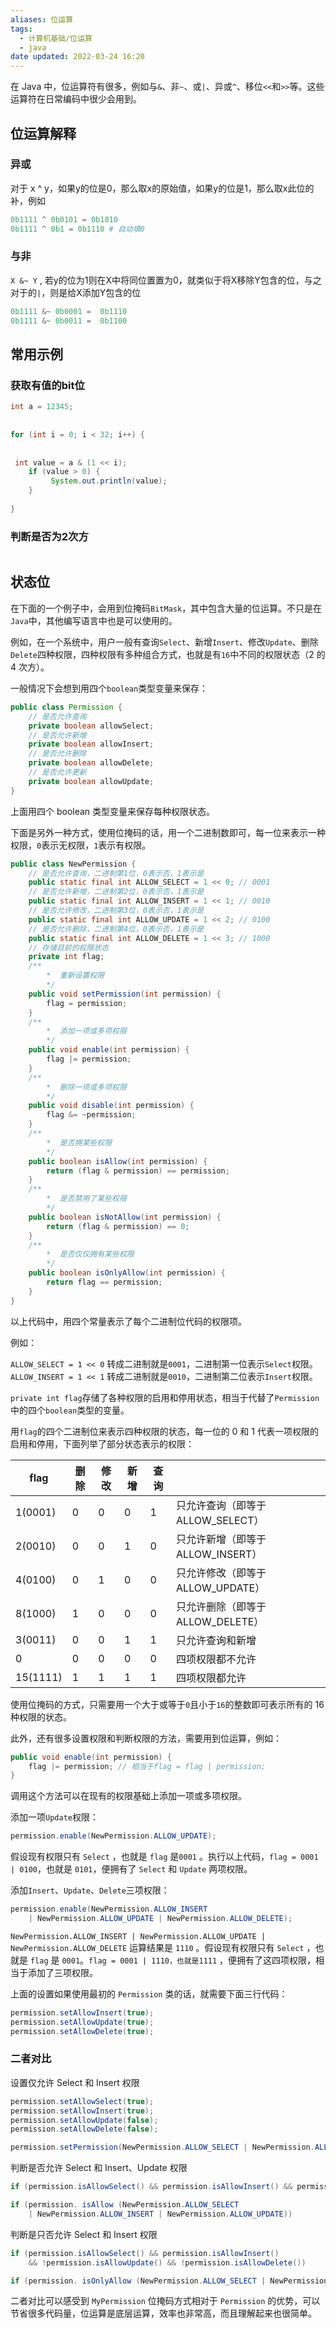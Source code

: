 ```yaml
---
aliases: 位运算
tags:
  - 计算机基础/位运算
  - java
date updated: 2022-03-24 16:20
---
```


在 Java 中，位运算符有很多，例如与`&`、非`~`、或`|`、异或`^`、移位`<<`和`>>`等。这些运算符在日常编码中很少会用到。

## 位运算解释

### 异或

对于 x ^ y，如果y的位是0，那么取x的原始值，如果y的位是1，那么取x此位的补，例如

```python
0b1111 ^ 0b0101 = 0b1010
0b1111 ^ 0b1 = 0b1110 # 自动填0
```

### 与非

`X &~ Y` , 若y的位为1则在X中将同位置置为0，就类似于将X移除Y包含的位，与之对于的`|`，则是给X添加Y包含的位

```python
0b1111 &~ 0b0001 =  0b1110
0b1111 &~ 0b0011 =  0b1100
```

## 常用示例
### 获取有值的bit位

```java
int a = 12345;  
  
  
for (int i = 0; i < 32; i++) {  
  
  
 int value = a & (1 << i);  
    if (value > 0) {  
		 System.out.println(value);  
    }  
  
}
```

###  判断是否为2次方

```java
```
##  状态位

在下面的一个例子中，会用到位掩码`BitMask`，其中包含大量的位运算。不只是在`Java`中，其他编写语言中也是可以使用的。

例如，在一个系统中，用户一般有查询`Select`、新增`Insert`、修改`Update`、删除`Delete`四种权限，四种权限有多种组合方式，也就是有`16`中不同的权限状态（2 的 4 次方）。



一般情况下会想到用四个`boolean`类型变量来保存：

```java
public class Permission {
    // 是否允许查询
    private boolean allowSelect;
    // 是否允许新增
    private boolean allowInsert;
    // 是否允许删除
    private boolean allowDelete;
    // 是否允许更新
    private boolean allowUpdate;
}
```

上面用四个 boolean 类型变量来保存每种权限状态。



下面是另外一种方式，使用位掩码的话，用一个二进制数即可，每一位来表示一种权限，`0`表示无权限，`1`表示有权限。

```java
public class NewPermission {
    // 是否允许查询，二进制第1位，0表示否，1表示是
    public static final int ALLOW_SELECT = 1 << 0; // 0001
    // 是否允许新增，二进制第2位，0表示否，1表示是
    public static final int ALLOW_INSERT = 1 << 1; // 0010
    // 是否允许修改，二进制第3位，0表示否，1表示是
    public static final int ALLOW_UPDATE = 1 << 2; // 0100
    // 是否允许删除，二进制第4位，0表示否，1表示是
    public static final int ALLOW_DELETE = 1 << 3; // 1000
    // 存储目前的权限状态
    private int flag;
    /**
        *  重新设置权限
        */
    public void setPermission(int permission) {
        flag = permission;
    }
    /**
        *  添加一项或多项权限
        */
    public void enable(int permission) {
        flag |= permission;
    }
    /**
        *  删除一项或多项权限
        */
    public void disable(int permission) {
        flag &= ~permission;
    }
    /**
        *  是否拥某些权限
        */
    public boolean isAllow(int permission) {
        return (flag & permission) == permission;
    }
    /**
        *  是否禁用了某些权限
        */
    public boolean isNotAllow(int permission) {
        return (flag & permission) == 0;
    }
    /**
        *  是否仅仅拥有某些权限
        */
    public boolean isOnlyAllow(int permission) {
        return flag == permission;
    }
}

```

以上代码中，用四个常量表示了每个二进制位代码的权限项。

例如：

`ALLOW_SELECT = 1 << 0` 转成二进制就是`0001`，二进制第一位表示`Select`权限。
`ALLOW_INSERT = 1 << 1` 转成二进制就是`0010`，二进制第二位表示`Insert`权限。

`private int flag`存储了各种权限的启用和停用状态，相当于代替了`Permission`中的四个`boolean`类型的变量。

用`flag`的四个二进制位来表示四种权限的状态，每一位的 0 和 1 代表一项权限的启用和停用，下面列举了部分状态表示的权限：

| flag     | 删除 | 修改 | 新增 | 查询 |                         |
| -------- | -- | -- | -- | -- | ----------------------- |
| 1(0001)  | 0  | 0  | 0  | 1  | 只允许查询（即等于 ALLOW_SELECT） |
| 2(0010)  | 0  | 0  | 1  | 0  | 只允许新增（即等于 ALLOW_INSERT） |
| 4(0100)  | 0  | 1  | 0  | 0  | 只允许修改（即等于 ALLOW_UPDATE） |
| 8(1000)  | 1  | 0  | 0  | 0  | 只允许删除（即等于 ALLOW_DELETE） |
| 3(0011)  | 0  | 0  | 1  | 1  | 只允许查询和新增                |
| 0        | 0  | 0  | 0  | 0  | 四项权限都不允许                |
| 15(1111) | 1  | 1  | 1  | 1  | 四项权限都允许                 |

使用位掩码的方式，只需要用一个大于或等于`0`且小于`16`的整数即可表示所有的 16 种权限的状态。

此外，还有很多设置权限和判断权限的方法，需要用到位运算，例如：

```java
public void enable(int permission) {
    flag |= permission; // 相当于flag = flag | permission;
}
```

调用这个方法可以在现有的权限基础上添加一项或多项权限。

添加一项`Update`权限：

```java
permission.enable(NewPermission.ALLOW_UPDATE);
```

假设现有权限只有 `Select` ，也就是 `flag` 是`0001` 。执行以上代码，`flag = 0001 | 0100`，也就是 `0101`，便拥有了 `Select` 和 `Update` 两项权限。

添加`Insert`、`Update`、`Delete`三项权限：

```java
permission.enable(NewPermission.ALLOW_INSERT
    | NewPermission.ALLOW_UPDATE | NewPermission.ALLOW_DELETE);

```

`NewPermission.ALLOW_INSERT | NewPermission.ALLOW_UPDATE | NewPermission.ALLOW_DELETE` 运算结果是 `1110` 。假设现有权限只有 `Select` ，也就是 `flag` 是 `0001`。`flag = 0001 | 1110，也就是1111` ，便拥有了这四项权限，相当于添加了三项权限。

上面的设置如果使用最初的 `Permission` 类的话，就需要下面三行代码：

```java
permission.setAllowInsert(true);
permission.setAllowUpdate(true);
permission.setAllowDelete(true);
```

### 二者对比

设置仅允许 Select 和 Insert 权限



```java
permission.setAllowSelect(true);
permission.setAllowInsert(true);
permission.setAllowUpdate(false);
permission.setAllowDelete(false);
```



```java
permission.setPermission(NewPermission.ALLOW_SELECT | NewPermission.ALLOW_INSERT);
```

判断是否允许 Select 和 Insert、Update 权限



```java
if (permission.isAllowSelect() && permission.isAllowInsert() && permission.isAllowUpdate())
```



```java
if (permission. isAllow (NewPermission.ALLOW_SELECT
    | NewPermission.ALLOW_INSERT | NewPermission.ALLOW_UPDATE))
```

 判断是只否允许 Select 和 Insert 权限



```java
if (permission.isAllowSelect() && permission.isAllowInsert()
    && !permission.isAllowUpdate() && !permission.isAllowDelete())
```



```java
if (permission. isOnlyAllow (NewPermission.ALLOW_SELECT | NewPermission.ALLOW_INSERT))
```

二者对比可以感受到 `MyPermission` 位掩码方式相对于 `Permission` 的优势，可以节省很多代码量，位运算是底层运算，效率也非常高，而且理解起来也很简单。

